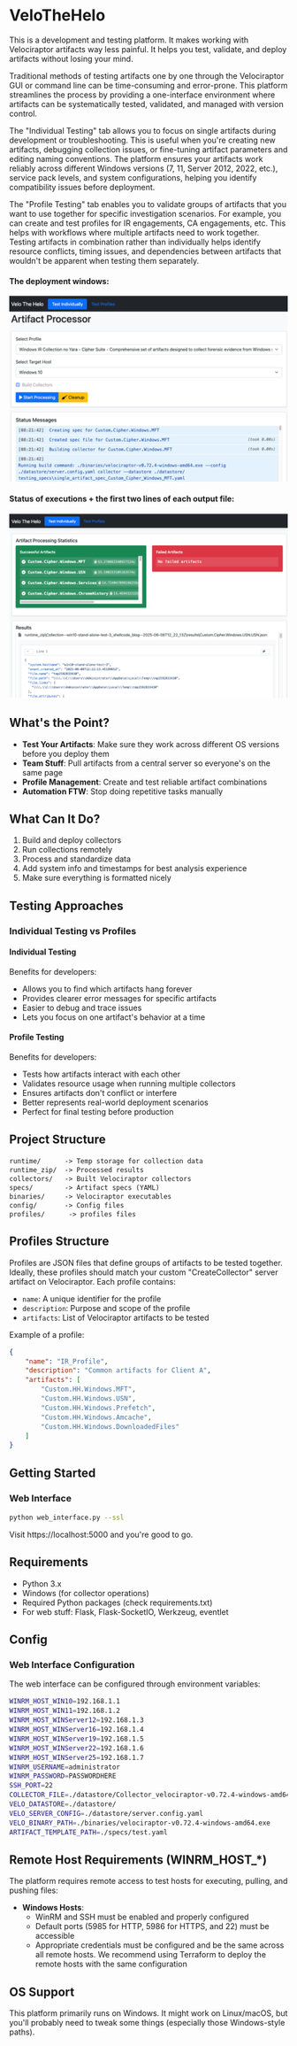 # VeloTheHelo

This is a development and testing platform. It makes working with Velociraptor artifacts way less painful. It helps you test, validate, and deploy artifacts without losing your mind.

Traditional methods of testing artifacts one by one through the Velociraptor GUI or command line can be time-consuming and error-prone. This platform streamlines the process by providing a one-interface environment where artifacts can be systematically tested, validated, and managed with version control.

The "Individual Testing" tab allows you to focus on single artifacts during development or troubleshooting. This is useful when you're creating new artifacts, debugging collection issues, or fine-tuning artifact parameters and editing naming conventions. The platform ensures your artifacts work reliably across different Windows versions (7, 11, Server 2012, 2022, etc.), service pack levels, and system configurations, helping you identify compatibility issues before deployment.

The "Profile Testing" tab enables you to validate groups of artifacts that you want to use together for specific investigation scenarios. For example, you can create and test profiles for IR engagements, CA engagements, etc. This helps with workflows where multiple artifacts need to work together. Testing artifacts in combination rather than individually helps identify resource conflicts, timing issues, and dependencies between artifacts that wouldn't be apparent when testing them separately. 


#### The deployment windows:
![The deployment windows ](screenshots/1.png)


#### Status  of executions + the first two lines of each output file:

![Stat windows](screenshots/2.png)


## What's the Point?

- **Test Your Artifacts**: Make sure they work across different OS versions before you deploy them
- **Team Stuff**: Pull artifacts from a central server so everyone's on the same page
- **Profile Management**: Create and test reliable artifact combinations
- **Automation FTW**: Stop doing repetitive tasks manually

## What Can It Do?

1. Build and deploy collectors
2. Run collections remotely
3. Process and standardize data
4. Add system info and timestamps for best analysis experience
5. Make sure everything is formatted nicely

## Testing Approaches

### Individual Testing vs Profiles

#### Individual Testing 

Benefits for developers:
- Allows you to find which artifacts hang forever
- Provides clearer error messages for specific artifacts
- Easier to debug and trace issues
- Lets you focus on one artifact's behavior at a time

#### Profile Testing 
Benefits for developers:
- Tests how artifacts interact with each other
- Validates resource usage when running multiple collectors
- Ensures artifacts don't conflict or interfere
- Better represents real-world deployment scenarios
- Perfect for final testing before production

## Project Structure

```
runtime/      -> Temp storage for collection data
runtime_zip/  -> Processed results
collectors/   -> Built Velociraptor collectors
specs/        -> Artifact specs (YAML)
binaries/     -> Velociraptor executables
config/       -> Config files
profiles/      -> profiles files
```

## Profiles Structure
Profiles are JSON files that define groups of artifacts to be tested together. Ideally, these profiles should match your custom "CreateCollector" server artifact on Velociraptor. Each profile contains:
- `name`: A unique identifier for the profile
- `description`: Purpose and scope of the profile
- `artifacts`: List of Velociraptor artifacts to be tested

Example of a profile:
```json
{
    "name": "IR_Profile",
    "description": "Common artifacts for Client A",
    "artifacts": [
        "Custom.HH.Windows.MFT",
        "Custom.HH.Windows.USN",
        "Custom.HH.Windows.Prefetch",
        "Custom.HH.Windows.Amcache",
        "Custom.HH.Windows.DownloadedFiles"
    ]
}
```

## Getting Started

### Web Interface
```bash
python web_interface.py --ssl
```

Visit https://localhost:5000 and you're good to go.


## Requirements

- Python 3.x
- Windows (for collector operations)
- Required Python packages (check requirements.txt)
- For web stuff: Flask, Flask-SocketIO, Werkzeug, eventlet

## Config

### Web Interface Configuration
The web interface can be configured through environment variables:
```bash
WINRM_HOST_WIN10=192.168.1.1
WINRM_HOST_WIN11=192.168.1.2
WINRM_HOST_WINServer12=192.168.1.3
WINRM_HOST_WINServer16=192.168.1.4
WINRM_HOST_WINServer19=192.168.1.5
WINRM_HOST_WINServer22=192.168.1.6
WINRM_HOST_WINServer25=192.168.1.7
WINRM_USERNAME=administrator
WINRM_PASSWORD=PASSWORDHERE
SSH_PORT=22
COLLECTOR_FILE=./datastore/Collector_velociraptor-v0.72.4-windows-amd64.exe
VELO_DATASTORE=./datastore/
VELO_SERVER_CONFIG=./datastore/server.config.yaml
VELO_BINARY_PATH=./binaries/velociraptor-v0.72.4-windows-amd64.exe
ARTIFACT_TEMPLATE_PATH=./specs/test.yaml
```

## Remote Host Requirements (WINRM_HOST_*)
The platform requires remote access to test hosts for executing, pulling, and pushing files:

- **Windows Hosts**: 
  - WinRM and SSH must be enabled and properly configured
  - Default ports (5985 for HTTP, 5986 for HTTPS, and 22) must be accessible
  - Appropriate credentials must be configured and be the same across all remote hosts. We recommend using Terraform to deploy the remote hosts with the same configuration

## OS Support

This platform primarily runs on Windows. It might work on Linux/macOS, but you'll probably need to tweak some things (especially those Windows-style paths).

